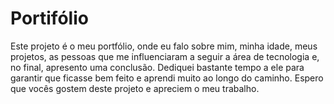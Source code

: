 
# Portifólio

Este projeto é o meu portfólio, onde eu falo sobre mim, minha idade, meus projetos, as pessoas que me influenciaram a seguir a área de tecnologia e, no final, apresento uma conclusão. Dediquei bastante tempo a ele para garantir que ficasse bem feito e aprendi muito ao longo do caminho. Espero que vocês gostem deste projeto e apreciem o meu trabalho.

